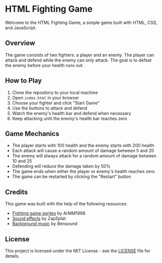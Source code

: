 <h1>HTML Fighting Game</h1><p>Welcome to the HTML Fighting Game, a simple game built with HTML, CSS, and JavaScript.</p><h2>Overview</h2><p>The game consists of two fighters: a player and an enemy. The player can attack and defend while the enemy can only attack. The goal is to defeat the enemy before your health runs out.</p><h2>How to Play</h2><ol><li>Clone the repository to your local machine</li><li>Open <code>index.html</code> in your browser</li><li>Choose your fighter and click "Start Game"</li><li>Use the buttons to attack and defend</li><li>Watch the enemy's health bar and defend when necessary</li><li>Keep attacking until the enemy's health bar reaches zero</li></ol><h2>Game Mechanics</h2><ul><li>The player starts with 100 health and the enemy starts with 200 health</li><li>Each attack will cause a random amount of damage between 5 and 20</li><li>The enemy will always attack for a random amount of damage between 10 and 25</li><li>Defending will reduce the damage taken by 50%</li><li>The game ends when either the player or enemy's health reaches zero</li><li>The game can be restarted by clicking the "Restart" button</li></ul><h2>Credits</h2><p>This game was built with the help of the following resources:</p><ul><li><a href="https://opengameart.org/content/16x16-fighting-game-sprites" target="_new">Fighting game sprites</a> by ArMM1998</li><li><a href="https://www.zapsplat.com/sound-effect-category/video-game/" target="_new">Sound effects</a> by ZapSplat</li><li><a href="https://www.bensound.com/royalty-free-music/track/extreme-action" target="_new">Background music</a> by Bensound</li></ul><h2>License</h2><p>This project is licensed under the MIT License - see the <a href="LICENSE" target="_new">LICENSE</a> file for details.</p>
